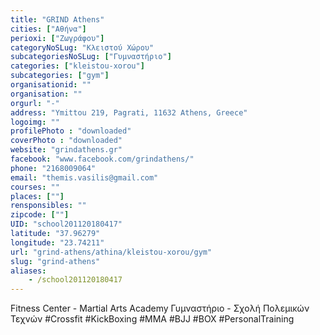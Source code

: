 ```yaml
---
title: "GRIND Athens"
cities: ["Αθήνα"]
perioxi: ["Ζωγράφου"]
categoryNoSLug: "Κλειστού Χώρου"
subcategoriesNoSLug: ["Γυμναστήριο"]
categories: ["kleistou-xorou"]
subcategories: ["gym"]
organisationid: ""
organisation: ""
orgurl: "-"
address: "Ymittou 219, Pagrati, 11632 Athens, Greece"
logoimg: ""
profilePhoto : "downloaded"
coverPhoto : "downloaded"
website: "grindathens.gr"
facebook: "www.facebook.com/grindathens/"
phone: "2168009064"
email: "themis.vasilis@gmail.com"
courses: ""
places: [""]
rensponsibles: ""
zipcode: [""]
UID: "school201120180417"
latitude: "37.96279"
longitude: "23.74211"
url: "grind-athens/athina/kleistou-xorou/gym"
slug: "grind-athens"
aliases:
    - /school201120180417
---
```



Fitness Center - Martial Arts Academy Γυμναστήριο - Σχολή Πολεμικών Τεχνών #Crossfit #KickBoxing #MMA #BJJ #BOX #PersonalTraining

